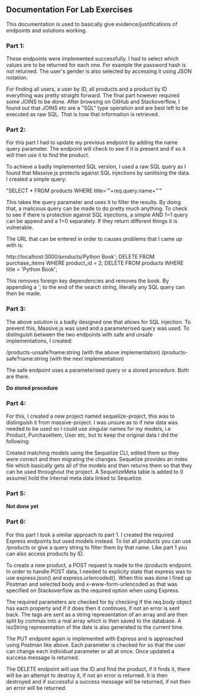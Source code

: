 ## Documentation For Lab Exercises
This documentation is used to basically give evidence/justifications of endpoints and solutions working.

### Part 1:
These endpoints were implemented successfully. I had to select which values are to be returned for each one. For example the password hash is not returned. The user's gender is also selected by accessing it using JSON notation.

For finding all users, a user by ID, all products and a product by ID everything was pretty straight forward. The final part however required some JOINS to be done. After browsing on GitHub and Stackoverflow, I found out that JOINS etc are a "SQL" type operation and are best left to be executed as raw SQL. That is how that information is retrieved.

### Part 2:
For this part I had to update my previous endpoint by adding the name query parameter. The endpoint will check to see if it is present and if so it will then use it to find the product.

To achieve a badly implemented SQL version, I used a raw SQL query as I found that Massive.js protects against SQL injections by sanitising the data. I created a simple query:

"SELECT * FROM products WHERE title='"+req.query.name+"'"

This takes the query parameter and uses it to filter the results. By doing that, a malicious query can be made to do pretty much anything. To check to see if there is protection against SQL injections, a simple AND 1=1 query can be append and a 1=0 separately. If they return different things it is vulnerable.

The URL that can be entered in order to causes problems that I came up with is:

http://localhost:3000/products/Python Book'; DELETE FROM purchase_items WHERE product_id = 2; DELETE FROM products WHERE title = 'Python Book';

This removes foreign key dependencies and removes the book. By appending a '; to the end of the search string, literally any SQL query can then be made.

### Part 3:
The above solution is a badly designed one that allows for SQL injection. To prevent this, Massive.js was used and a parameterised query was used. To distinguish between the two endpoints with safe and unsafe implementations, I created:

/products-unsafe?name:string    (with the above implementation)
/products-safe?name:string      (with the next implementation)

The safe endpoint uses a parameterised query or a stored procedure. Both are there.

**Do stored procedure**

### Part 4:
For this, I created a new project named sequelize-project, this was to distinguish it from massive-project. I was unsure as to if new data was needed to be used so I could use singular names for my models, i.e Product, PurchaseItem, User etc, but to keep the original data I did the following:

Created matching models using the Sequelize CLI, edited them so they were correct and then migrating the changes. Sequelize provides an index file which basically gets all of the models and then returns them so that they can be used throughout the project. A SequelizeMeta table is added to (I assume) hold the internal meta data linked to Sequelize.

### Part 5:
**Not done yet**

### Part 6:
For this part I took a similar approach to part 1. I created the required Express endpoints but used models instead. To list all products you can use /products or give a query string to filter them by that name. Like part 1 you can also access products by ID.

To create a new product, a POST request is made to the /products endpoint. In order to handle POST data, I needed to explicity state that express was to use express.json() and express.urlencoded(). When this was done I fired up Postman and selected body and x-www-form-urlencoded as that was specified on Stackoverflow as the required option when using Express.

The required parameters are checked for by checking if the req.body object has each property and if it does then it continues, if not an error is sent back. The tags are sent as a string representation of an array and are then split by commas into a real array which is then saved to the database. A isoString representation of the date is also generated to the current time.

The PUT endpoint again is implemented with Express and is approached using Postman like above. Each parameter is checked for so that the user can change each individual parameter or all at once. Once updated a success message is returned.

The DELETE endpoint will use the ID and find the product, if it finds it, there will be an attempt to destroy it, if not an error is returned. It is then destroyed and if successful a success message will be returned, if not then an error will be returned.
